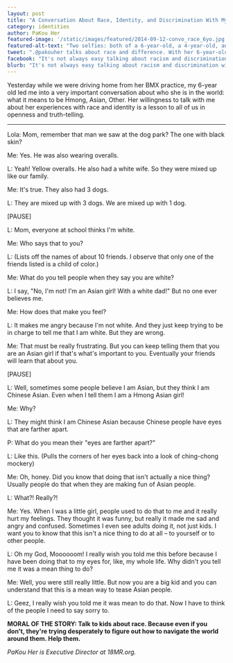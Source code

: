 ```yaml
---
layout: post
title: "A Conversation About Race, Identity, and Discrimination With My 6-Year Old"
category: identities
author: PaKou Her
featured-image: '/static/images/featured/2014-09-12-convo_race_6yo.jpg'
featured-alt-text: "Two selfies: both of a 6-year-old, a 4-year-old, and an adult with glasses and red lipstick. In the top image, they gaze seriously at the camera. In the second, they grin with open mouths, like they just heard a hilarious joke."
tweet: ".@pakouher talks about race and difference. With her 6-year-old. "
facebook: "It's not always easy talking about racism and discrimination with young children. PaKou Her, 18MR Campaign Director, shares one such conversation with her own child."
blurb: "It's not always easy talking about racism and discrimination with young children. PaKou Her, 18MR Campaign Director, shares one such conversation with her own child. Her willingness to talk with me about her experiences with race and identity is a lesson to all of us in openness and truth-telling."
---
```


Yesterday while we were driving home from her BMX practice, my 6-year old led me into a very important conversation about who she is in the world: what it means to be Hmong, Asian, Other. Her willingness to talk with me about her experiences with race and identity is a lesson to all of us in openness and truth-telling.

* * *

Lola: Mom, remember that man we saw at the dog park? The one with black skin?

Me: Yes. He was also wearing overalls.

L: Yeah! Yellow overalls. He also had a white wife. So they were mixed up like our family.

Me: It's true. They also had 3 dogs.

L: They are mixed up with 3 dogs. We are mixed up with 1 dog.

[PAUSE]

L: Mom, everyone at school thinks I'm white.

Me: Who says that to you?

L: (Lists off the names of about 10 friends. I observe that only one of the friends listed is a child of color.)

Me: What do you tell people when they say you are white?

L: I say, "No, I'm not! I'm an Asian girl! With a white dad!" But no one ever believes me.

Me: How does that make you feel?

L: It makes me angry because I'm not white. And they just keep trying to be in charge to tell me that I am white. But they are wrong.

Me: That must be really frustrating. But you can keep telling them that you are an Asian girl if that's what's important to you. Eventually your friends will learn that about you.

[PAUSE]

L: Well, sometimes some people believe I am Asian, but they think I am Chinese Asian. Even when I tell them I am a Hmong Asian girl!

Me: Why?

L: They might think I am Chinese Asian because Chinese people have eyes that are farther apart.

P: What do you mean their "eyes are farther apart?"

L: Like this. (Pulls the corners of her eyes back into a look of ching-chong mockery)

Me: Oh, honey. Did you know that doing that isn't actually a nice thing? Usually people do that when they are making fun of Asian people.

L: What?! Really?!

Me: Yes. When I was a little girl, people used to do that to me and it really hurt my feelings. They thought it was funny, but really it made me sad and angry and confused. Sometimes I even see adults doing it, not just kids. I want you to know that this isn't a nice thing to do at all – to yourself or to other people.

L: Oh my God, Moooooom! I really wish you told me this before because I have been doing that to my eyes for, like, my whole life. Why didn't you tell me it was a mean thing to do?

Me: Well, you were still really little. But now you are a big kid and you can understand that this is a mean way to tease Asian people.

L: Geez, I really wish you told me it was mean to do that. Now I have to think of the people I need to say sorry to.

__MORAL OF THE STORY: Talk to kids about race. Because even if you don't, they're trying desperately to figure out how to navigate the world around them. Help them.__

_PaKou Her is Executive Director at 18MR.org._